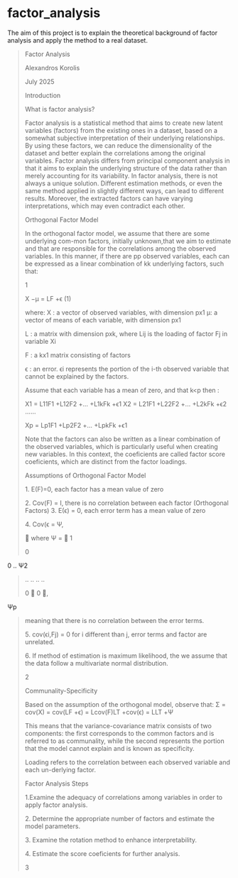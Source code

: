 # factor_analysis
The aim of this project is to explain the theoretical background of factor analysis and apply the method to a real dataset.

> Factor Analysis
>
> Alexandros Korolis
>
> July 2025
>
> Introduction
>
> What is factor analysis?
>
> Factor analysis is a statistical method that aims to create new latent
> variables (factors) from the existing ones in a dataset, based on a
> somewhat subjective interpretation of their underlying relationships.
> By using these factors, we can reduce the dimensionality of the
> dataset and better explain the correlations among the original
> variables. Factor analysis differs from principal component analysis
> in that it aims to explain the underlying structure of the data rather
> than merely accounting for its variability. In factor analysis, there
> is not always a unique solution. Different estimation methods, or even
> the same method applied in slightly different ways, can lead to
> different results. Moreover, the extracted factors can have varying
> interpretations, which may even contradict each other.
>
> Orthogonal Factor Model
>
> In the orthogonal factor model, we assume that there are some
> underlying com-mon factors, initially unknown,that we aim to estimate
> and that are responsible for the correlations among the observed
> variables. In this manner, if there are pp observed variables, each
> can be expressed as a linear combination of kk underlying factors,
> such that:
>
> 1
>
> X −µ = LF +ϵ (1)
>
> where: X : a vector of observed variables, with dimension px1 µ: a
> vector of means of each variable, with dimension px1
>
> L : a matrix with dimension pxk, where Lij is the loading of factor Fj
> in variable Xi
>
> F : a kx1 matrix consisting of factors
>
> ϵ : an error. ϵi represents the portion of the i-th observed variable
> that cannot be explained by the factors.
>
> Assume that each variable has a mean of zero, and that k\<p then :
>
> X1 = L11F1 +L12F2 +... +L1kFk +ϵ1 X2 = L21F1 +L22F2 +... +L2kFk +ϵ2
> ......
>
> Xp = Lp1F1 +Lp2F2 +... +LpkFk +ϵ1
>
> Note that the factors can also be written as a linear combination of
> the observed variables, which is particularly useful when creating new
> variables. In this context, the coeficients are called factor score
> coeficients, which are distinct from the factor loadings.
>
> Assumptions of Orthogonal Factor Model
>
> 1\. E(F)=0, each factor has a mean value of zero
>
> 2\. Cov(F) = I, there is no correlation between each factor
> (Orthogonal Factors) 3. E(ϵ) = 0, each error term has a mean value of
> zero
>
> 4\. Cov(ϵ = Ψ,
>
>  where Ψ =  1
>
> 0

0 .. Ψ2

> .. .. .. ..
>
> 0  0 ,

Ψp

> meaning that there is no correlation between the error terms.
>
> 5\. cov(ϵi,Fj) = 0 for i different than j, error terms and factor are
> unrelated.
>
> 6\. If method of estimation is maximum likelihood, the we assume that
> the data follow a multivariate normal distribution.
>
> 2
>
> Communality-Specificity
>
> Based on the assumption of the orthogonal model, observe that: Σ =
> cov(X) = cov(LF +ϵ) = Lcov(F)LT +cov(ϵ) = LLT +Ψ
>
> This means that the variance-covariance matrix consists of two
> components: the first corresponds to the common factors and is
> referred to as communality, while the second represents the portion
> that the model cannot explain and is known as specificity.
>
> Loading refers to the correlation between each observed variable and
> each un-derlying factor.
>
> Factor Analysis Steps
>
> 1.Examine the adequacy of correlations among variables in order to
> apply factor analysis.
>
> 2\. Determine the appropriate number of factors and estimate the model
> parameters.
>
> 3\. Examine the rotation method to enhance interpretability.
>
> 4\. Estimate the score coeficients for further analysis.
>
> 3
